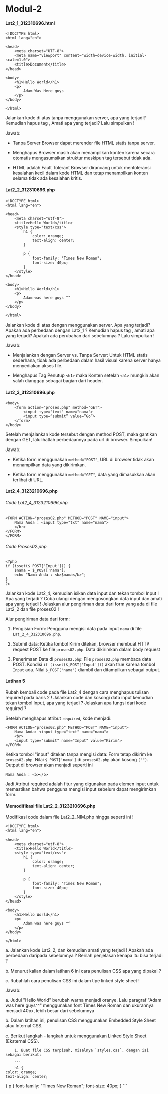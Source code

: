 # Modul-2

<h4>Lat2_1_312310696.html</h4>

```
<!DOCTYPE html>
<html lang="en">

<head>
    <meta charset="UTF-8">
    <meta name="viewport" content="width=device-width, initial-scale=1.0">
    <title>Document</title>
</head>

<body>
    <h1>Hello World</h1>
    <p>
        Adam Was Here guys
    </p>
</body>

</html>
```

Jalankan kode di atas tanpa menggunakan server, apa yang terjadi? Kemudian hapus tag <body>,
Amati apa yang terjadi? Lalu simpulkan !

Jawab: 

* Tanpa Server Browser dapat merender file HTML statis tanpa server.

* Menghapus <body> Browser masih akan menampilkan konten karena secara otomatis mengasumsikan struktur <body> meskipun tag tersebut tidak ada.

* HTML adalah Fault Tolerant Browser dirancang untuk mentoleransi kesalahan kecil dalam kode HTML dan tetap menampilkan konten selama tidak ada kesalahan kritis.

<h4>Lat2_2_312310696.php</h4>

```
<!DOCTYPE html>
<html lang="en">

<head>
    <meta charset="utf-8">
    <title>Hello World</title>
    <style type="text/css">
        h1 {
            color: orange;
            text-align: center;
        }

        p {
            font-family: "Times New Roman";
            font-size: 40px;
        }
    </style>
</head>

<body>
    <h1>Hello World</h1>
    <p>
        Adam was here guys ^^
    </p>
</body>

</html>
```

Jalankan kode di atas dengan menggunakan server. Apa yang terjadi? Apakah ada perbedaan dengan
Lat2_1 ? Kemudian hapus tag </h1>, amati apa yang terjadi? Apakah ada perubahan dari
sebelumnya ? Lalu simpulkan !

Jawab: 
* Menjalankan dengan Server vs. Tanpa Server: Untuk HTML statis sederhana, tidak ada perbedaan dalam hasil visual karena server hanya menyediakan akses file.

* Menghapus Tag Penutup `<h1>` maka Konten setelah `<h1>` mungkin akan salah dianggap sebagai bagian dari header.

<h4>Lat2_3_312310696.php</h4>

```
<body>
    <form action="proses.php" method="GET">
        <input type="text" name="nama">
        <input type=”submit” value=”Go”>
    </form>
</body>
```

Setelah menjalankan kode tersebut dengan method POST, maka gantikan dengan GET, lalulihatlah
perbedaannya pada url di browser. Simpulkan!

Jawab: 

* Ketika form menggunakan `method="POST"`, URL di browser tidak akan menampilkan data yang dikirimkan.

* Ketika form menggunakan `method="GET"`, data yang dimasukkan akan terlihat di URL.

<h4>Lat2_4_3123210696.php</h4>

<h6>Code Lat2_4_3123210696.php</h6>

```
<FORM ACTION="proses02.php" METHOD="POST" NAME="input">
    Nama Anda : <input type="txt" name="nama">
    </br>
</FORM>
</FORM>
```

<h6>Code Proses02.php</h6>

```
<?php
if (isset($_POST['Input'])) {
    $nama = $_POST['nama'];
    echo "Nama Anda : <b>$nama</b>";
}
?>
```

Jalankan kode Lat2_4, kemudian isikan data input dan tekan tombol Input ! Apa yang terjadi ?
Coba ulangi dengan mengosongkan data input dan amati apa yang terjadi ! Jelaskan alur
pengiriman data dari form yang ada di file Lat2_2 dan file proses02 !

Alur pengiriman data dari form:

1. Pengisian Form: Pengguna mengisi data pada input `nama` di file `Lat_2_4_312310696.php`.

2. Submit data: Ketika tombol Kirim ditekan, browser membuat HTTP request POST ke file `proses02.php`. Data dikirimkan dalam body request

3. Penerimaan Data di `proses02.php`: File `proses02.php` membaca data POST. Kondisi `if (isset($_POST['Input']))` akan true karena tombol `Input` ada. Nilai `$_POST['nama']` diambil dan ditampilkan sebagai output.

<h4>Latihan 5</h4>

Rubah kembali code pada file Lat2_4 dengan cara menghapus tulisan required pada baris 2 !
Jalankan code dan kosongi data input kemudian tekan tombol Input, apa yang terjadi ? Jelaskan
apa fungsi dari kode required ?

Setelah menghapus atribut `required`, kode menjadi:

```
<FORM ACTION="proses02.php" METHOD="POST" NAME="input">
    Nama Anda: <input type="text" name="nama">
    <br>
    <input type="submit" name="Input" value="Kirim">
</FORM>
```

Ketika tombol "input" ditekan tanpa mengisi data: Form tetap dikirim ke `proses02.php`. Nilai `$_POST['nama']` di `proses02.php` akan kosong `("")`.
Output di browser akan menjadi seperti ini

```
Nama Anda : <b></b>
```

Jadi Atribut required adalah fitur yang digunakan pada elemen input untuk memastikan bahwa pengguna mengisi input sebelum dapat mengirimkan form.

<h4>Memodifikasi file Lat2_2_3123210696.php</h4>

Modifikasi code dalam file Lat2_2_NIM.php hingga seperti ini !

```
<!DOCTYPE html>
<html lang="en">

<head>
    <meta charset="utf-8">
    <title>Hello World</title>
    <style type="text/css">
        h1 {
            color: orange;
            text-align: center;
        }

        p {
            font-family: "Times New Roman";
            font-size: 40px;
        }
    </style>
</head>

<body>
    <h1>Hello World</h1>
    <p>
        Adam was here guys ^^
    </p>
</body>

</html>
```

a. Jalankan kode Lat2_2, dan kemudian amati yang terjadi ! Apakah ada perbedaan daripada sebelumnya ? Berilah penjelasan kenapa itu bisa terjadi ?

b. Menurut kalian dalam latihan 6 ini cara penulisan CSS apa yang dipakai ?

c. Rubahlah cara penulisan CSS ini dalam tipe linked style sheet !

Jawab:

a. Judul "Hello World" berubah warna menjadi oranye. Lalu paragraf "Adam was here guys^^" menggunakan font Times New Roman dan ukurannya menjadi 40px, lebih besar dari sebelumnya

b. Dalam latihan ini, penulisan CSS menggunakan Embedded Style Sheet atau Internal CSS.

c. Berikut langkah - langkah untuk menggunakan Linked Style Sheet (Eksternal CSS).

        1. Buat file CSS terpisah, misalnya `styles.css`, dengan isi sebagai berikut:

        ```
        h1 {
    color: orange;
    text-align: center;
}
p {
    font-family: "Times New Roman";
    font-size: 40px;
}
        ```

